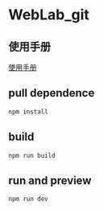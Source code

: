 # WebLab_git

## 使用手册
[使用手册](./manual.md)
## pull dependence
``` bash
npm install
```

## build
```bash
npm run build
```

## run and preview
```bash
npm run dev
```
